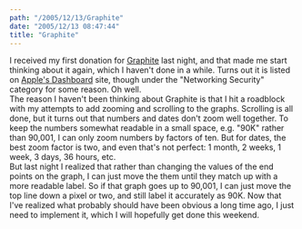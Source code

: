 ```yaml
---
path: "/2005/12/13/Graphite" 
date: "2005/12/13 08:47:44" 
title: "Graphite" 
---
```

I received my first donation for <a href="http://www.randomchaos.com/software/dashboard/graphite/">Graphite</a> last night, and that made me start thinking about it again, which I haven't done in a while. Turns out it is listed on <a href="http://www.apple.com/downloads/dashboard/networking_security/graphite.html">Apple's Dashboard</a> site, though under the "Networking Security" category for some reason. Oh well.<br>The reason I haven't been thinking about Graphite is that I hit a roadblock with my attempts to add zooming and scrolling to the graphs. Scrolling is all done, but it turns out that numbers and dates don't zoom well together.  To keep the numbers somewhat readable in a small space, e.g. "90K" rather than 90,001, I can only zoom numbers by factors of ten. But for dates, the best zoom factor is two, and even that's not perfect: 1 month, 2 weeks, 1 week, 3 days, 36 hours, etc.<br>But last night I realized that rather than changing the values of the end points on the graph, I can just move the them until they match up with a more readable label. So if that graph goes up to 90,001, I can just move the top line down a pixel or two, and still label it accurately as 90K. Now that I've realized what probably should have been obvious a long time ago, I just need to implement it, which I will hopefully get done this weekend.